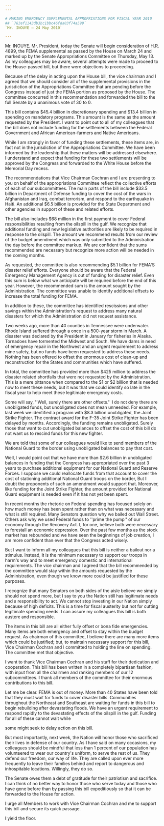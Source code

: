 ```yaml
---
---

# MAKING EMERGENCY SUPPLEMENTAL APPROPRIATIONS FOR FISCAL YEAR 2010
## `783ef1143db3bc1bbc46fda03f74a599`
`Mr. INOUYE — 24 May 2010`

---
```



Mr. INOUYE. Mr. President, today the Senate will begin consideration 
of H.R. 4899, the FEMA supplemental as passed by the House on March 24 
and marked up by the Senate Appropriations Committee on Thursday, May 
13. As my colleagues may be aware, several attempts were made to 
proceed to the House-passed bill, but there were objections to 
proceeding.

Because of the delay in acting upon the House bill, the vice chairman 
and I agreed that we should consider all of the supplemental provisions 
in the jurisdiction of the Appropriations Committee that are pending 
before the Congress instead of just the FEMA portion as proposed by the 
House. The committee concurred in this recommendation and forwarded the 
bill to the full Senate by a unanimous vote of 30 to 0.

This bill contains $45.4 billion in discretionary spending and $13.4 
billion in spending on mandatory programs. This amount is the same as 
the amount requested by the President. I want to point out to all of my 
colleagues that the bill does not include funding for the settlements 
between the Federal Government and African American-farmers and Native 
Americans.

While I am strongly in favor of funding these settlements, these 
items are, in fact not in the jurisdiction of the Appropriations 
Committee. We have been informed by the leadership that these matters 
will be addressed elsewhere. I understand and expect that funding for 
these two settlements will be approved by the Congress and forwarded to 
the White House before the Memorial Day recess.

The recommendations that Vice Chairman Cochran and I are presenting 
to you on behalf of the appropriations Committee reflect the collective 
efforts of each of our subcommittees. The main parts of the bill 
include $33.5 billion in Department of Defense funding to cover the 
cost of the wars in Afghanistan and Iraq, combat terrorism, and respond 
to the earthquake in Haiti. An additional $6.5 billion is provided for 
the State Department and other agencies in support of these and related 
efforts.

The bill also includes $68 million in the first payment to cover 
Federal responsibilities resulting from the oilspill in the gulf. We 
recognize that additional funding and new legislative authorities are 
likely to be required in response to the oilspill. The amount we 
recommend results from our review of the budget amendment which was 
only submitted to the Administration the day before the committee 
markup. We are confident that the sums recommended are necessary but 
recognize more action will be needed in the coming months.

As requested, the committee is also recommending $5.1 billion for 
FEMA'S disaster relief efforts. Everyone should be aware that the 
Federal Emergency Management Agency is out of funding for disaster 
relief. Even this sum is below what we anticipate will be required 
before the end of this year. However, the recommended sum is the amount 
sought by the Administration. The committee was unable to identify 
additional offsets to increase the total funding for FEMA.

In addition to these, the committee has identified rescissions and 
other savings within the Administration's request to address many 
natural disasters for which the Administration did not request 
assistance.

Two weeks ago, more than 40 counties in Tennessee were underwater. 
Rhode Island suffered through a once in a 500-year storm in March. A 
disaster was declared by the President in January for fisheries in 
Alaska. Tornadoes have tormented the Midwest and South. We have dams in 
need of emergency repair in the Northwest and an urgent requirement to 
address mine safety, but no funds have been requested to address these 
needs. Nothing has been offered to offset the enormous cost of clean-up 
and reconstruction for the States and communities which have suffered.

In total, the committee has provided more than $425 million to 
address the disaster related shortfalls that were not requested by the 
Administration. This is a mere pittance when compared to the $1 or $2 
billion that is needed now to meet these needs, but it was that we 
could identify so late in the fiscal year to help meet these legitimate 
emergency costs.

Some will say, ''Well, surely there are other offsets.'' I do not 
deny there are unobligated funds, but unobligated does not mean 
unneeded. For example, last week we identified a program with $8.3 
billion unobligated, the Joint Strike Fighter. The contract award for 
the F-35 Joint Strike Fighter has been delayed by months. Accordingly, 
the funding remains unobligated. Surely those that want to cut 
unobligated balances to offset the cost of this bill do not want us to 
rescind funds for this new fighter.

We are told that some of our colleagues would like to send members of 
the National Guard to the border using unobligated balances to pay that 
cost.

Well, I would point out that we have more than $2.6 billion in 
unobligated balances in funding that the Congress has appropriated over 
the past 3 years to purchase additional equipment for our National 
Guard and Reserve Forces. I suppose we could reallocate funds from that 
account to cover the cost of stationing additional National Guard 
troops on the border, But I doubt the proponents of such an amendment 
would support that. Moreover, like funding for the Joint Strike 
Fighter, the amount provided for National Guard equipment is needed 
even if it has not yet been spent.

In recent months the rhetoric on Federal spending has focused solely 
on how much money has been spent rather than on what was necessary and 
what is still required. Many Senators question why we bailed out Wall 
Street. Others ask why we used Federal funds to ''prime the pump'' of 
our economy through the Recovery Act. I, for one, believe both were 
necessary to forestall an economic depression. Over the past few months 
as the stock market has rebounded and we have seen the beginnings of 
job creation, I am more confident than ever that the Congress acted 
wisely.

But I want to inform all my colleagues that this bill is neither a 
bailout nor a stimulus. Instead, it is the minimum necessary to support 
our troops in harm's way and to meet emergency domestic and 
international requirements. The vice chairman and I agreed that the 
bill recommended by the committee would stay within the amounts 
requested by the Administration, even though we know more could be 
justified for these purposes.

I recognize that many Senators on both sides of the aisle believe we 
simply should not spend more, but I say to you the Nation still has 
legitimate needs and a responsibility to act. We cannot stop investing 
in our Nation simply because of high deficits. This is a time for 
fiscal austerity but not for cutting legitimate spending needs. I can 
assure my colleagues this bill is both austere and responsible.

The items in this bill are all either fully offset or bona fide 
emergencies. Many items are both emergency and offset to stay within 
the budget request. As chairman of this committee, I believe there are 
many more items which could be justified; but, to maintain necessary 
support for this bill, Vice Chairman Cochran and I committed to holding 
the line on spending. The committee met that objective.

I want to thank Vice Chairman Cochran and his staff for their 
dedication and cooperation. This bill has been written in a completely 
bipartisan fashion, with input from all the chairmen and ranking 
members of our 12 subcommittees. I thank all members of the committee 
for their enormous contributions to this bill.

Let me be clear. FEMA is out of money. More than 40 States have been 
told that they must wait for funds to cover disaster bills. Communities 
throughout the Northeast and Southeast are waiting for funds in this 
bill to begin rebuilding after devastating floods. We have an urgent 
requirement to respond rapidly to the devastating effects of the 
oilspill in the gulf. Funding for all of these cannot wait while


some might seek to delay action on this bill.

But most importantly, next week, the Nation will honor those who 
sacrificed their lives in defense of our country. As I have said on 
many occasions, my colleagues should be mindful that less than 1 
percent of our population has volunteered to wear our country's 
uniform, to serve the rest of us. They defend our freedom, our way of 
life. They are called upon ever more frequently to leave their families 
behind and report to dangerous and inhospitable locations. Willingly, 
they do so.

The Senate owes them a debt of gratitude for their patriotism and 
sacrifice. I can think of no better way to honor those who serve today 
and those who have gone before than by passing this bill expeditiously 
so that it can be forwarded to the House for action.

I urge all Members to work with Vice Chairman Cochran and me to 
support this bill and secure its quick passage.

I yield the floor.